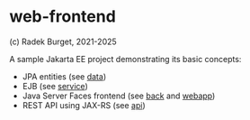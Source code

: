 # web-frontend

(c) Radek Burget, 2021-2025

A sample Jakarta EE project demonstrating its basic concepts:

- JPA entities (see [data](https://github.com/DIFS-Teaching/jakartaee-basic/tree/main/web-frontend/src/main/java/cz/vut/fit/pis/data))
- EJB (see [service](https://github.com/DIFS-Teaching/jakartaee-basic/tree/main/web-frontend/src/main/java/cz/vut/fit/pis/service))
- Java Server Faces frontend (see [back](https://github.com/DIFS-Teaching/jakartaee-basic/tree/main/web-frontend/src/main/java/cz/vut/fit/pis/back) and [webapp](https://github.com/DIFS-Teaching/jakartaee-basic/tree/main/web-frontend/src/main/webapp))
- REST API using JAX-RS (see [api](https://github.com/DIFS-Teaching/jakartaee-basic/tree/main/web-frontend/src/main/java/cz/vut/fit/pis/api))


